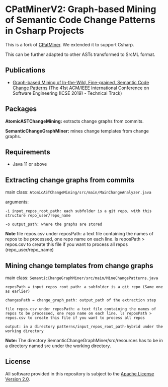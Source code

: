 # CPatMinerV2: Graph-based Mining of Semantic Code Change Patterns in Csharp Projects

This is a fork of [CPatMiner](https://github.com/nguyenhoan/CPatMiner). We extended it to support Csharp.

This can be further adapted to other ASTs transformed to SrcML format.

## Publications
* [Graph-based Mining of In-the-Wild, Fine-grained, Semantic Code Change Patterns](https://2019.icse-conferences.org/event/icse-2019-technical-papers-graph-based-mining-of-in-the-wild-fine-grained-semantic-code-change-patterns) (The 41st ACM/IEEE International Conference on Software Engineering
(ICSE 2019) - Technical Track)

## Packages
**AtomicASTChangeMining:** extracts change graphs from commits.

**SemanticChangeGraphMiner:** mines change templates from change graphs.

## Requirements
- Java 11 or above

## Extracting change graphs from commits

main class: ``AtomicASTChangeMining/src/main/MainChangeAnalyzer.java``

arguments:
```
-i input_repos_root_path: each subfolder is a git repo, with this structure repo_user/repo_name

-o output_path: where the graphs are stored
```
**Note** file repos.csv under reposPath: a text file containing the names of repos to be processed, one repo name on each line. ls reposPath > repos.csv to create this file if you want to process all repos (repo_user/repo_name)

## Mining change templates from change graphs

main class: ``SemanticChangeGraphMiner/src/main/MineChangePatterns.java``
```
reposPath = input_repos_root_path: a subfolder is a git repo (Same one as earlier)

changesPath = change_graph_path: output_path of the extraction step

file repos.csv under reposPath: a text file containing the names of repos to be processed, one repo name on each line. ls reposPath > repos.csv to create this file if you want to process all repos

output: in a directory patterns/input_repos_root_path-hybrid under the working directory
```
**Note:** The directory SemanticChangeGraphMiner/src/resources has to be in a directory named src under the working directory.

## License
All software provided in this repository is subject to the [Apache License Version 2.0](LICENSE).
